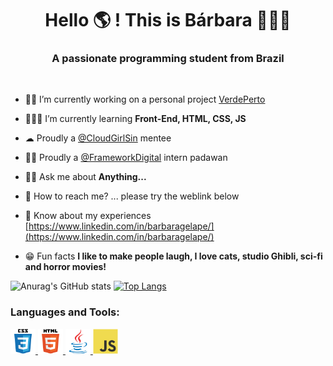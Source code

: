<h1 align="center">Hello 🌎 ! This is Bárbara 💁🏻‍♀️</h1>
<h3 align="center">A passionate programming student from Brazil</h3> <br>

- ✍🏻 I’m currently working on a personal project [VerdePerto](https://github.com/ICEI-PUC-Minas-PMV-SI/pmv-si-2021-1-e1-proj-web-t3-denuncias-ambientais-e-urbanas/projects)

- 👩🏻‍💻 I’m currently learning **Front-End, HTML, CSS, JS**

- ☁ Proudly a [@CloudGirlSin](https://www.linkedin.com/company/cloudgirlsin/) mentee

- 👩‍💻 Proudly a [@FrameworkDigital](https://www.frameworkdigital.com.br/) intern padawan

- 👋🏻 Ask me about **Anything...**

- 💌 How to reach me? ... please try the weblink below

- 📄 Know about my experiences [https://www.linkedin.com/in/barbaragelape/](https://www.linkedin.com/in/barbaragelape/)

- 😁 Fun facts **I like to make people laugh, I love cats, studio Ghibli, sci-fi and horror movies!** <br>



![Anurag's GitHub stats](https://github-readme-stats.vercel.app/api?username=BarbaraBruna&theme=radical&show_icons=true)
[![Top Langs](https://github-readme-stats.vercel.app/api/top-langs/?username=BarbaraBruna&layout=compact)](https://github.com/BarbaraBruna/github-readme-stats)


<h3 align="left">Languages and Tools:</h3>
<p align="left"> <a href="https://www.w3schools.com/css/" target="_blank"> <img src="https://raw.githubusercontent.com/devicons/devicon/master/icons/css3/css3-original-wordmark.svg" alt="css3" width="40" height="40"/> </a> <a href="https://www.w3.org/html/" target="_blank"> <img src="https://raw.githubusercontent.com/devicons/devicon/master/icons/html5/html5-original-wordmark.svg" alt="html5" width="40" height="40"/> </a> <a href="https://www.java.com" target="_blank"> <img src="https://raw.githubusercontent.com/devicons/devicon/master/icons/java/java-original.svg" alt="java" width="40" height="40"/> </a> <a href="https://developer.mozilla.org/en-US/docs/Web/JavaScript" target="_blank"> <img src="https://raw.githubusercontent.com/devicons/devicon/master/icons/javascript/javascript-original.svg" alt="javascript" width="40" height="40"/> </a>  </p>
